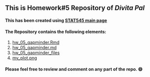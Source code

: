 ## This is Homework#5 Repository of *Divita Pal*

#### This has been created using [STAT545 main page](http://stat545.com/Classroom/)

#### The Repository contains the following elements:
1. [hw_05_gapminder.Rmd](https://github.com/STAT545-UBC-students/hw05-divita95/blob/master/hw_05_gapminder.Rmd)
2. [hw_05_gapminder.md](https://github.com/STAT545-UBC-students/hw05-divita95/blob/master/hw_05_gapminder.md)
3. [hw_05_gapminder_files](https://github.com/STAT545-UBC-students/hw05-divita95/tree/master/hw_05_gapminder_files/figure-html)
4. [my_plot.png](https://github.com/STAT545-UBC-students/hw05-divita95/blob/master/my_plot.png)


#### Please feel free to review and comment on any part of the repo. :smile:


